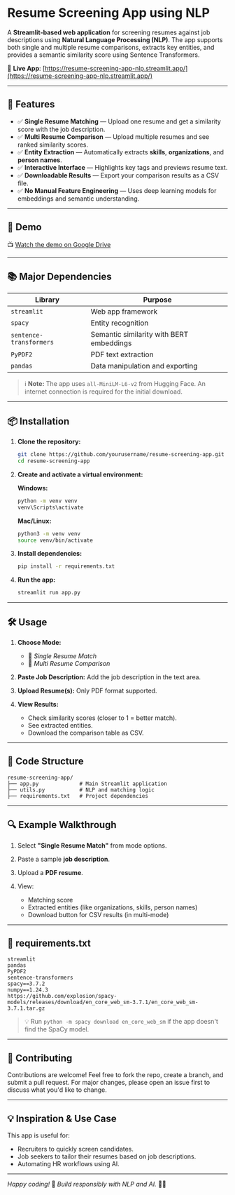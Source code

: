 # Resume Screening App using NLP

A **Streamlit-based web application** for screening resumes against job descriptions using **Natural Language Processing (NLP)**. The app supports both single and multiple resume comparisons, extracts key entities, and provides a semantic similarity score using Sentence Transformers.

🔗 **Live App**: [https://resume-screening-app-nlp.streamlit.app/](https://resume-screening-app-nlp.streamlit.app/)

---

## 🚀 Features

* ✅ **Single Resume Matching** — Upload one resume and get a similarity score with the job description.
* ✅ **Multi Resume Comparison** — Upload multiple resumes and see ranked similarity scores.
* ✅ **Entity Extraction** — Automatically extracts **skills**, **organizations**, and **person names**.
* ✅ **Interactive Interface** — Highlights key tags and previews resume text.
* ✅ **Downloadable Results** — Export your comparison results as a CSV file.
* ✅ **No Manual Feature Engineering** — Uses deep learning models for embeddings and semantic understanding.

---

## 📸 Demo

📺 [Watch the demo on Google Drive](https://drive.google.com/file/d/1MKztvt_b4OZliYTNkccUw_Xgrt8nKB1m/view?usp=sharing)

---

## 📚 Major Dependencies

| Library                 | Purpose                                  |
| ----------------------- | ---------------------------------------- |
| `streamlit`             | Web app framework                        |
| `spacy`                 | Entity recognition                       |
| `sentence-transformers` | Semantic similarity with BERT embeddings |
| `PyPDF2`                | PDF text extraction                      |
| `pandas`                | Data manipulation and exporting          |

> ℹ️ **Note:** The app uses `all-MiniLM-L6-v2` from Hugging Face. An internet connection is required for the initial download.

---

## 📦 Installation

1. **Clone the repository:**

   ```bash
   git clone https://github.com/yourusername/resume-screening-app.git
   cd resume-screening-app

2. **Create and activate a virtual environment:**

   **Windows:**

   ```bash
   python -m venv venv
   venv\Scripts\activate
   ```

   **Mac/Linux:**

   ```bash
   python3 -m venv venv
   source venv/bin/activate
   ```

3. **Install dependencies:**

   ```bash
   pip install -r requirements.txt
   ```

4. **Run the app:**

   ```bash
   streamlit run app.py
   ```

---

## 🛠️ Usage

1. **Choose Mode:**

   * 📄 *Single Resume Match*
   * 📁 *Multi Resume Comparison*

2. **Paste Job Description:**
   Add the job description in the text area.

3. **Upload Resume(s):**
   Only PDF format supported.

4. **View Results:**

   * Check similarity scores (closer to 1 = better match).
   * See extracted entities.
   * Download the comparison table as CSV.

---

## 📝 Code Structure

```
resume-screening-app/
├── app.py             # Main Streamlit application
├── utils.py           # NLP and matching logic
├── requirements.txt   # Project dependencies
```

---

## 🔍 Example Walkthrough

1. Select **"Single Resume Match"** from mode options.
2. Paste a sample **job description**.
3. Upload a **PDF resume**.
4. View:

   * Matching score
   * Extracted entities (like organizations, skills, person names)
   * Download button for CSV results (in multi-mode)

---

## 🧪 requirements.txt

```
streamlit
pandas
PyPDF2
sentence-transformers
spacy==3.7.2
numpy==1.24.3
https://github.com/explosion/spacy-models/releases/download/en_core_web_sm-3.7.1/en_core_web_sm-3.7.1.tar.gz
```

> 💡 Run `python -m spacy download en_core_web_sm` if the app doesn't find the SpaCy model.

---

## 🤝 Contributing

Contributions are welcome! Feel free to fork the repo, create a branch, and submit a pull request.
For major changes, please open an issue first to discuss what you'd like to change.

---

## 💡 Inspiration & Use Case

This app is useful for:

* Recruiters to quickly screen candidates.
* Job seekers to tailor their resumes based on job descriptions.
* Automating HR workflows using AI.

---

*Happy coding!* 🚀
*Build responsibly with NLP and AI.* 💼✨
